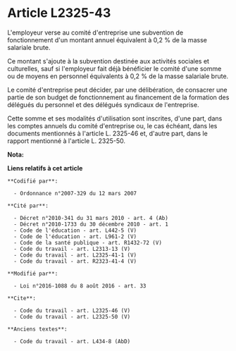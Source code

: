 # Article L2325-43

L'employeur verse au comité d'entreprise une subvention de fonctionnement d'un montant annuel équivalent à 0,2 % de la masse
salariale brute. 

Ce montant s'ajoute à la subvention destinée aux activités sociales et culturelles, sauf si l'employeur fait déjà bénéficier
le comité d'une somme ou de moyens en personnel équivalents à 0,2 % de la masse salariale brute. 

Le comité d'entreprise peut décider, par une délibération, de consacrer une partie de son budget de fonctionnement au
financement de la formation des délégués du personnel et des délégués syndicaux de l'entreprise. 

Cette somme et ses modalités d'utilisation sont inscrites, d'une part, dans les comptes annuels du comité d'entreprise ou, le
cas échéant, dans les documents mentionnés à l'article L. 2325-46 et, d'autre part, dans le rapport mentionné à l'article L.
2325-50.

**Nota:**



**Liens relatifs à cet article**

	**Codifié par**:

	  - Ordonnance n°2007-329 du 12 mars 2007

	**Cité par**:

	  - Décret n°2010-341 du 31 mars 2010 - art. 4 (Ab)
	  - Décret n°2010-1733 du 30 décembre 2010 - art. 1
	  - Code de l'éducation - art. L442-5 (V)
	  - Code de l'éducation - art. L961-2 (V)
	  - Code de la santé publique - art. R1432-72 (V)
	  - Code du travail - art. L2313-13 (V)
	  - Code du travail - art. L2325-41-1 (V)
	  - Code du travail - art. R2323-41-4 (V)

	**Modifié par**:

	  - Loi n°2016-1088 du 8 août 2016 - art. 33

	**Cite**:

	  - Code du travail - art. L2325-46 (V)
	  - Code du travail - art. L2325-50 (V)

	**Anciens textes**:

	  - Code du travail - art. L434-8 (AbD)
